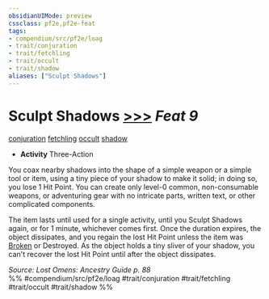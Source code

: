 ```yaml
---
obsidianUIMode: preview
cssclass: pf2e,pf2e-feat
tags:
- compendium/src/pf2e/loag
- trait/conjuration
- trait/fetchling
- trait/occult
- trait/shadow
aliases: ["Sculpt Shadows"]
---
```

# Sculpt Shadows  [>>>](/rules/core-rulebook/chapter-9-playing-the-game.md#Actions "Three-Action") *Feat 9*  
[conjuration](/rules/traits/conjuration.md)  [fetchling](/rules/traits/fetchling-b2.md)  [occult](/rules/traits/occult.md)  [shadow](/rules/traits/shadow.md)  

- **Activity** Three-Action

You coax nearby shadows into the shape of a simple weapon or a simple tool or item, using a tiny piece of your shadow to make it solid; in doing so, you lose 1 Hit Point. You can create only level-0 common, non-consumable weapons, or adventuring gear with no intricate parts, written text, or other complicated components.

The item lasts until used for a single activity, until you Sculpt Shadows again, or for 1 minute, whichever comes first. Once the duration expires, the object dissipates, and you regain the lost Hit Point unless the item was [Broken](/rules/conditions.md#Broken) or Destroyed. As the object holds a tiny sliver of your shadow, you can't recover the lost Hit Point until after the object dissipates.

*Source: Lost Omens: Ancestry Guide p. 88*  
%% #compendium/src/pf2e/loag #trait/conjuration #trait/fetchling #trait/occult #trait/shadow %%